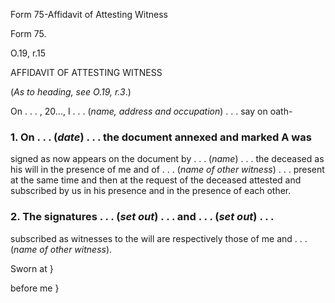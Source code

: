 Form 75-Affidavit of Attesting Witness

Form 75.

O.19, r.15

AFFIDAVIT OF ATTESTING WITNESS

(*As to heading, see O.19, r.3*.)

On . . . , 20\..., I . . . (*name, address and occupation*) . . . say on
oath-

### 1\. On . . . (*date*) . . . the document annexed and marked **A** was
signed as now appears on the document by . . . (*name*) . . . the
deceased as his will in the presence of me and of . . . (*name of other
witness*) . . . present at the same time and then at the request of the
deceased attested and subscribed by us in his presence and in the
presence of each other.

### 2\. The signatures . . . (*set out*) . . . and . . . (*set out*) . . .
subscribed as witnesses to the will are respectively those of me and . .
. (*name of other witness*).

Sworn at }

before me }

